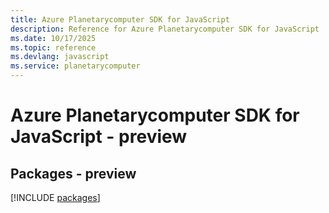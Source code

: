```yaml
---
title: Azure Planetarycomputer SDK for JavaScript
description: Reference for Azure Planetarycomputer SDK for JavaScript
ms.date: 10/17/2025
ms.topic: reference
ms.devlang: javascript
ms.service: planetarycomputer
---
```

# Azure Planetarycomputer SDK for JavaScript - preview
## Packages - preview
[!INCLUDE [packages](planetarycomputer-index.md)]